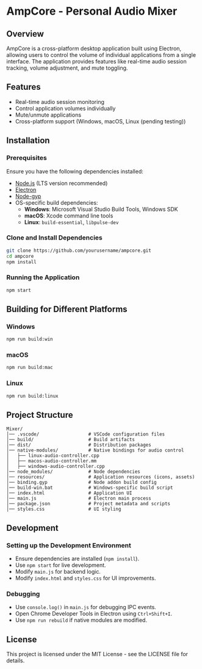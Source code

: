 # AmpCore - Personal Audio Mixer

## Overview
AmpCore is a cross-platform desktop application built using Electron, allowing users to control the volume of individual applications from a single interface. The application provides features like real-time audio session tracking, volume adjustment, and mute toggling.

## Features
- Real-time audio session monitoring
- Control application volumes individually
- Mute/unmute applications
- Cross-platform support (Windows, macOS, Linux (pending testing))

## Installation
### Prerequisites
Ensure you have the following dependencies installed:
- [Node.js](https://nodejs.org/) (LTS version recommended)
- [Electron](https://www.electronjs.org/)
- [Node-gyp](https://github.com/nodejs/node-gyp)
- OS-specific build dependencies:
  - **Windows**: Microsoft Visual Studio Build Tools, Windows SDK
  - **macOS**: Xcode command line tools
  - **Linux**: `build-essential`, `libpulse-dev`

### Clone and Install Dependencies
```sh
git clone https://github.com/yourusername/ampcore.git
cd ampcore
npm install
```

### Running the Application
```sh
npm start
```

## Building for Different Platforms
### Windows
```sh
npm run build:win
```
### macOS
```sh
npm run build:mac
```
### Linux
```sh
npm run build:linux
```

## Project Structure
```
Mixer/
│── .vscode/                  # VSCode configuration files
│── build/                    # Build artifacts
│── dist/                     # Distribution packages
│── native-modules/           # Native bindings for audio control
│   ├── linux-audio-controller.cpp
│   ├── macos-audio-controller.mm
│   ├── windows-audio-controller.cpp
│── node_modules/             # Node dependencies
│── resources/                # Application resources (icons, assets)
│── binding.gyp               # Node addon build config
│── build-win.bat             # Windows-specific build script
│── index.html                # Application UI
│── main.js                   # Electron main process
│── package.json              # Project metadata and scripts
│── styles.css                # UI styling
```

## Development
### Setting up the Development Environment
- Ensure dependencies are installed (`npm install`).
- Use `npm start` for live development.
- Modify `main.js` for backend logic.
- Modify `index.html` and `styles.css` for UI improvements.

### Debugging
- Use `console.log()` in `main.js` for debugging IPC events.
- Open Chrome Developer Tools in Electron using `Ctrl+Shift+I`.
- Use `npm run rebuild` if native modules are modified.

## License
This project is licensed under the MIT License - see the LICENSE file for details.
